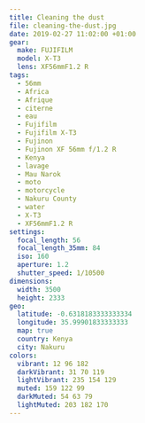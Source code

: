 ```yaml
---
title: Cleaning the dust
file: cleaning-the-dust.jpg
date: 2019-02-27 11:02:00 +01:00
gear:
  make: FUJIFILM
  model: X-T3
  lens: XF56mmF1.2 R
tags:
  - 56mm
  - Africa
  - Afrique
  - citerne
  - eau
  - Fujifilm
  - Fujifilm X-T3
  - Fujinon
  - Fujinon XF 56mm f/1.2 R
  - Kenya
  - lavage
  - Mau Narok
  - moto
  - motorcycle
  - Nakuru County
  - water
  - X-T3
  - XF56mmF1.2 R
settings:
  focal_length: 56
  focal_length_35mm: 84
  iso: 160
  aperture: 1.2
  shutter_speed: 1/10500
dimensions:
  width: 3500
  height: 2333
geo:
  latitude: -0.6318183333333334
  longitude: 35.99901833333333
  map: true
  country: Kenya
  city: Nakuru
colors:
  vibrant: 12 96 182
  darkVibrant: 31 70 119
  lightVibrant: 235 154 129
  muted: 159 122 99
  darkMuted: 54 63 79
  lightMuted: 203 182 170
---
```



